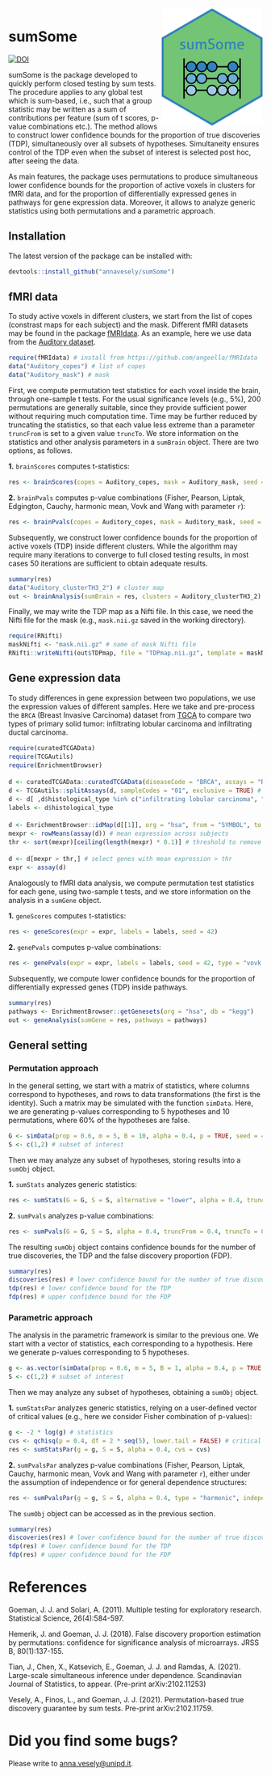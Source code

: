 <img src="sticker.png" align="right" alt="" width="200" />

# sumSome
[![DOI](https://zenodo.org/badge/324800427.svg)](https://zenodo.org/badge/latestdoi/324800427)

sumSome is the package developed to quickly perform closed testing by sum tests. The procedure applies to any global test which is sum-based, i.e., such that a group statistic may be written as a sum of contributions per feature (sum of t scores, p-value combinations etc.). The method allows to construct lower confidence bounds for the proportion of true discoveries (TDP), simultaneously over all subsets of hypotheses. Simultaneity ensures control of the TDP even when the subset of interest is selected post hoc, after seeing the data.

As main features, the package uses permutations to produce simultaneous lower confidence bounds for the proportion of active voxels in clusters for fMRI data, and for the proportion of differentially expressed genes in pathways for gene expression data. Moreover, it allows to analyze generic statistics using both permutations and a parametric approach.


## Installation

The latest version of the package can be installed with:

``` r
devtools::install_github("annavesely/sumSome")
```


## fMRI data
To study active voxels in different clusters, we start from the list of copes (constrast maps for each subject) and the mask. Different fMRI datasets may be found in the package [fMRIdata](https://github.com/angeella/fMRIdata). As an example, here we use data from the [Auditory dataset](https://openneuro.org/datasets/ds000116/versions/00003).

``` r
require(fMRIdata) # install from https://github.com/angeella/fMRIdata
data("Auditory_copes") # list of copes
data("Auditory_mask") # mask
```

First, we compute permutation test statistics for each voxel inside the brain, through one-sample t tests. For the usual significance levels (e.g., 5%), 200 permutations are generally suitable, since they provide sufficient power without requiring much computation time. Time may be further reduced by truncating the statistics, so that each value less extreme than a parameter ```truncFrom``` is set to a given value ```truncTo```. We store information on the statistics and other analysis parameters in a ```sumBrain``` object. There are two options, as follows.

**1.** ```brainScores``` computes t-statistics:

``` r
res <- brainScores(copes = Auditory_copes, mask = Auditory_mask, seed = 42)
```

**2.** ```brainPvals``` computes p-value combinations (Fisher, Pearson, Liptak, Edgington, Cauchy, harmonic mean, Vovk and Wang with parameter ```r```):

``` r
res <- brainPvals(copes = Auditory_copes, mask = Auditory_mask, seed = 42, type = "vovk.wang", r = 0)
```

Subsequently, we construct lower confidence bounds for the proportion of active voxels (TDP) inside different clusters. While the algorithm may require many iterations to converge to full closed testing results, in most cases 50 iterations are sufficient to obtain adequate results.

``` r
summary(res)
data("Auditory_clusterTH3_2") # cluster map
out <- brainAnalysis(sumBrain = res, clusters = Auditory_clusterTH3_2)
```


Finally, we may write the TDP map as a Nifti file. In this case, we need the Nifti file for the mask (e.g., ```mask.nii.gz``` saved in the working directory).

``` r
require(RNifti)
maskNifti <- "mask.nii.gz" # name of mask Nifti file
RNifti::writeNifti(out$TDPmap, file = "TDPmap.nii.gz", template = maskNifti)
```


## Gene expression data
To study differences in gene expression between two populations, we use the expression values of different samples. Here we take and pre-process the ```BRCA``` (Breast Invasive Carcinoma) dataset from [TGCA](https://portal.gdc.cancer.gov/projects/TCGA-BRCA) to compare two types of primary solid tumor: infiltrating lobular carcinoma and infiltrating ductal carcinoma.

``` r
require(curatedTCGAData)
require(TCGAutils)
require(EnrichmentBrowser)

d <- curatedTCGAData::curatedTCGAData(diseaseCode = "BRCA", assays = "RNASeq2Gene*", version="2.0.1", dry.run = FALSE)
d <- TCGAutils::splitAssays(d, sampleCodes = "01", exclusive = TRUE) # primary solid tumor
d <- d[ ,d$histological_type %in% c("infiltrating lobular carcinoma", "infiltrating ductal carcinoma")]
labels <- d$histological_type

d <- EnrichmentBrowser::idMap(d[[1]], org = "hsa", from = "SYMBOL", to = "ENTREZID") # map gene ID types
mexpr <- rowMeans(assay(d)) # mean expression across subjects
thr <- sort(mexpr)[ceiling(length(mexpr) * 0.1)] # threshold to remove the 10% of genes with lowest mexpr

d <- d[mexpr > thr,] # select genes with mean expression > thr
expr <- assay(d)
```

Analogously to fMRI data analysis, we compute permutation test statistics for each gene, using two-sample t tests, and we store information on the analysis in a ```sumGene``` object.

**1.** ```geneScores``` computes t-statistics:

``` r
res <- geneScores(expr = expr, labels = labels, seed = 42)
```

**2.** ```genePvals``` computes p-value combinations:

``` r
res <- genePvals(expr = expr, labels = labels, seed = 42, type = "vovk.wang", r = -1)
```

Subsequently, we compute lower confidence bounds for the proportion of differentially expressed genes (TDP) inside pathways.

``` r
summary(res)
pathways <- EnrichmentBrowser::getGenesets(org = "hsa", db = "kegg")
out <- geneAnalysis(sumGene = res, pathways = pathways)
```


## General setting

### Permutation approach
In the general setting, we start with a matrix of statistics, where columns correspond to hypotheses, and rows to data transformations (the first is the identity). Such a matrix may be simulated with the function ```simData```. Here, we are generating p-values corresponding to 5 hypotheses and 10 permutations, where 60% of the hypotheses are false.

``` r 
G <- simData(prop = 0.6, m = 5, B = 10, alpha = 0.4, p = TRUE, seed = 42)
S <- c(1,2) # subset of interest
```

Then we may analyze any subset of hypotheses, storing results into a ```sumObj``` object.

**1.** ```sumStats``` analyzes generic statistics:

``` r
res <- sumStats(G = G, S = S, alternative = "lower", alpha = 0.4, truncFrom = 0.4, truncTo = 0.5)
```

**2.** ```sumPvals``` analyzes p-value combinations:

``` r
res <- sumPvals(G = G, S = S, alpha = 0.4, truncFrom = 0.4, truncTo = 0.5, type = "vovk.wang", r = 0)
```

The resulting ```sumObj``` object contains confidence bounds for the number of true discoveries, the TDP and the false discovery proportion (FDP). 

``` r
summary(res)
discoveries(res) # lower confidence bound for the number of true discoveries
tdp(res) # lower confidence bound for the TDP
fdp(res) # upper confidence bound for the FDP
```



### Parametric approach
The analysis in the parametric framework is similar to the previous one. We start with a vector of statistics, each corresponding to a hypothesis. Here we generate p-values corresponding to 5 hypotheses.

``` r 
g <- as.vector(simData(prop = 0.6, m = 5, B = 1, alpha = 0.4, p = TRUE, seed = 42))
S <- c(1,2) # subset of interest
```

Then we may analyze any subset of hypotheses, obtaining a ```sumObj``` object.

**1.** ```sumStatsPar``` analyzes generic statistics, relying on a user-defined vector of critical values (e.g., here we consider Fisher combination of p-values):

``` r
g <- -2 * log(g) # statistics
cvs <- qchisq(p = 0.4, df = 2 * seq(5), lower.tail = FALSE) # critical values
res <- sumStatsPar(g = g, S = S, alpha = 0.4, cvs = cvs)
```

**2.** ```sumPvalsPar``` analyzes p-value combinations (Fisher, Pearson, Liptak, Cauchy, harmonic mean, Vovk and Wang with parameter ```r```), either under the assumption of independence or for general dependence structures:

``` r
res <- sumPvalsPar(g = g, S = S, alpha = 0.4, type = "harmonic", independence = FALSE)
```

The ```sumObj``` object can be accessed as in the previous section.

``` r
summary(res)
discoveries(res) # lower confidence bound for the number of true discoveries
tdp(res) # lower confidence bound for the TDP
fdp(res) # upper confidence bound for the FDP
```


# References
Goeman, J. J. and Solari, A. (2011). Multiple testing for exploratory research. Statistical Science, 26(4):584-597.

Hemerik, J. and Goeman, J. J. (2018). False discovery proportion estimation by permutations: confidence for significance analysis of microarrays. JRSS B, 80(1):137-155.

Tian, J., Chen, X., Katsevich, E., Goeman, J. J. and Ramdas, A. (2021). Large-scale simultaneous inference under dependence. Scandinavian Journal of Statistics, to appear. (Pre-print arXiv:2102.11253)

Vesely, A., Finos, L., and Goeman, J. J. (2021). Permutation-based true discovery guarantee by sum tests. Pre-print arXiv:2102.11759.


# Did you find some bugs?

Please write to anna.vesely@unipd.it.

